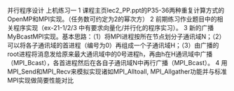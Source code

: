 并行程序设计 上机练习一 
1 课程主页lec2_PP.ppt的P35-36两种重复计算方式的OpenMP和MPI实现。（任务数可约定为2的幂次方） 
2 前期练习作业题目中的相关程序实现（ex-21-1/2/3 中有要求向量化/并行化的程序实习）。 
3 新的广播MyBcastMPI实现。基本思路：（1）将MPI进程按所在节点划分子通讯域N；（2）可以将各子通讯域的首进程（编号为0）再组成一个子通讯域H；（3）由广播的root进程将消息发给原来最大通讯域中的0号进程h，再由h在H通讯域中广播（MPI_Bcast），各首进程然后在各自子通讯域N中再行广播（MPI_Bcast）。 
4 用MPI_Send和MPI_Recv来模拟实现诸如MPI_Alltoall, MPI_Allgather功能并与标准MPI实现做简要性能对比